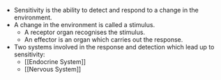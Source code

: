 - Sensitivity is the ability to detect and respond to a change in the environment.
- A change in the environment is called a stimulus.
	- A receptor organ recognises the stimulus.
	- An effector is an organ which carries out the response.
- Two systems involved in the response and detection which lead up to sensitivity:
	- [[Endocrine System]]
	- [[Nervous System]]